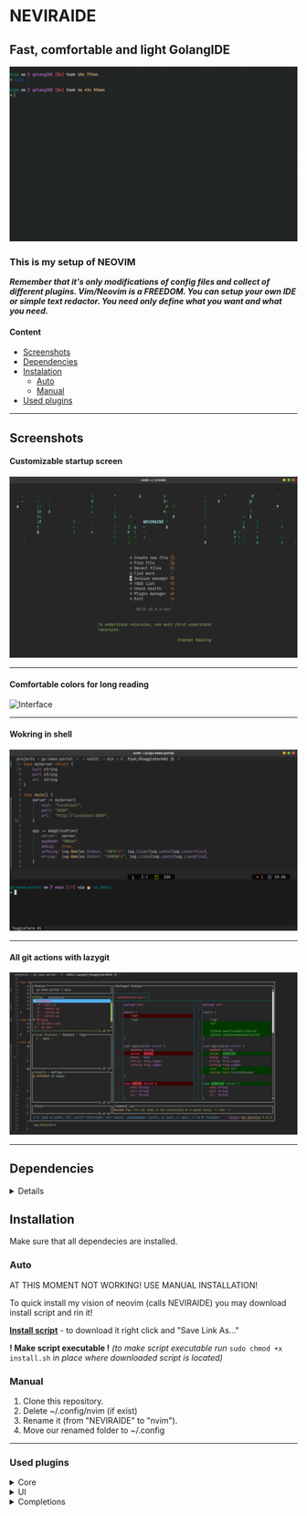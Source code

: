 # NEVIRAIDE
Fast, comfortable and light GolangIDE
---
![Welcome](./neviraide_screens/dashboard1.gif)

### This is my setup of NEOVIM
***Remember that it's only modifications of config files and collect of different plugins.
Vim/Neovim is a FREEDOM.
You can setup your own IDE or simple text redactor.
You need only define what you want and what you need.***

#### Content
- [Screenshots](#screenshots)
- [Dependencies](#dependecies)
- [Instalation](#installation)
  - [Auto](#auto)
  - [Manual](#manual)
- [Used plugins](#used-plugins)
___
## Screenshots
#### Customizable startup screen
![Interface](./neviraide_screens/startup_screen.png)
___
#### Comfortable colors for long reading
![Interface](https://github.com/RAprogramm/NEVIRAIDE/blob/golangIDE/neviraide_screens/interface.png)
___
#### Wokring in shell
![Terminal](./neviraide_screens/terminal.png)
___
#### All git actions with lazygit
![Lazygit](./neviraide_screens/lazygit.png)
___
## Dependencies
<details>

- fd *(search in filesystem)*
- git
- npm (package manager nodejs)
- ripgrep *(search in text)*
- npm *(install dependecies)*
- unzip *(install dependecies)*
- lazygit *(working with git)*
- nonicons *(font for icons)*
- delta *(pretty look git diff)*
</details>

## Installation
Make sure that all dependecies are installed.
###  Auto

AT THIS MOMENT NOT WORKING! USE MANUAL INSTALLATION!

To quick install my vision of neovim (calls NEVIRAIDE) you may download install script and rin it!

**[Install script](https://github.com/RAprogramm/NEVIRAIDE/blob/golangIDE/install.sh)** - to download it right click and "Save Link As..."

**! Make script executable !** *(to make script executable run* `sudo chmod +x install.sh` *in place where downloaded script is located)*

### Manual
1. Clone this repository.
3. Delete ~/.config/nvim (if exist)
2. Rename it (from "NEVIRAIDE" to "nvim").
4. Move our renamed folder to ~/.config 
___

### Used plugins

<details>
<summary>Core</summary>

- [Lazy]() - plugin manager
- [Plenary](https://github.com/nvim-lua/plenary.nvim) - plugin for async 
- [Telescope](https://github.com/nvim-telescope/telescope.nvim) - is very powerfull feature
</details>

<details>
<summary>UI</summary>

- [Lualine]() - status line, winbar and tabline
- [Devicons](https://github.com/nvim-tree/nvim-web-devicons) - icons
- [Nonicons]() - outlined icons
- [Indent-blankline](https://github.com/lukas-reineke/indent-blankline.nvim) - indent guides
- [Notify](https://github.com/rcarriga/nvim-notify) - notification manager
- [DAP-UI](https://github.com/rcarriga/nvim-dap-ui) - a UI for nvim-dap
- [DAP-ghosttext](https://github.com/rcarriga/nvim-dap-ui) - a ghost text for nvim-dap
- [NoICE]() - klsadflkahsdlk
</details>

<details>
<summary>Completions</summary>

- [cmp]()
- [Luasnip](https://github.com/L3MON4D3/LuaSnip)
</details>

